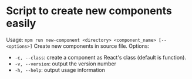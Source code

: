 # Script to create new components easily
Usage: `npm run new-component <directory> <component_name> [-- <options>]`
Create new components in source file.
Options:
- `-c, --class`: create a component as React's class (default is function).
- `-v, --version`: output the version number
- `-h, --help`: output usage information